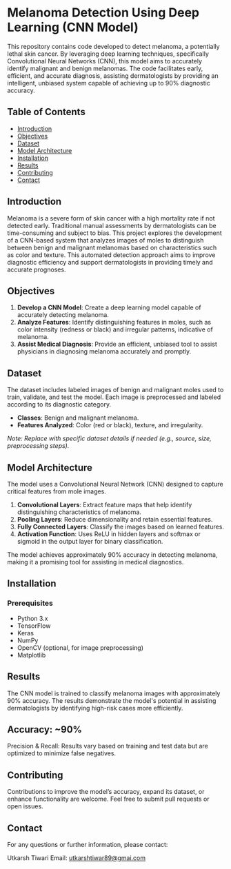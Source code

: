 # Melanoma Detection Using Deep Learning (CNN Model)

This repository contains code developed to detect melanoma, a potentially lethal skin cancer. By leveraging deep learning techniques, specifically Convolutional Neural Networks (CNN), this model aims to accurately identify malignant and benign melanomas. The code facilitates early, efficient, and accurate diagnosis, assisting dermatologists by providing an intelligent, unbiased system capable of achieving up to 90% diagnostic accuracy.

## Table of Contents

- [Introduction](#introduction)
- [Objectives](#objectives)
- [Dataset](#dataset)
- [Model Architecture](#model-architecture)
- [Installation](#installation)
- [Results](#results)
- [Contributing](#contributing)
- [Contact](#contact)

## Introduction

Melanoma is a severe form of skin cancer with a high mortality rate if not detected early. Traditional manual assessments by dermatologists can be time-consuming and subject to bias. This project explores the development of a CNN-based system that analyzes images of moles to distinguish between benign and malignant melanomas based on characteristics such as color and texture. This automated detection approach aims to improve diagnostic efficiency and support dermatologists in providing timely and accurate prognoses.

## Objectives

1. **Develop a CNN Model**: Create a deep learning model capable of accurately detecting melanoma.
2. **Analyze Features**: Identify distinguishing features in moles, such as color intensity (redness or black) and irregular patterns, indicative of melanoma.
3. **Assist Medical Diagnosis**: Provide an efficient, unbiased tool to assist physicians in diagnosing melanoma accurately and promptly.

## Dataset

The dataset includes labeled images of benign and malignant moles used to train, validate, and test the model. Each image is preprocessed and labeled according to its diagnostic category.

- **Classes**: Benign and malignant melanoma.
- **Features Analyzed**: Color (red or black), texture, and irregularity.

*Note: Replace with specific dataset details if needed (e.g., source, size, preprocessing steps).*

## Model Architecture

The model uses a Convolutional Neural Network (CNN) designed to capture critical features from mole images.

1. **Convolutional Layers**: Extract feature maps that help identify distinguishing characteristics of melanoma.
2. **Pooling Layers**: Reduce dimensionality and retain essential features.
3. **Fully Connected Layers**: Classify the images based on learned features.
4. **Activation Function**: Uses ReLU in hidden layers and softmax or sigmoid in the output layer for binary classification.

The model achieves approximately 90% accuracy in detecting melanoma, making it a promising tool for assisting in medical diagnostics.

## Installation

### Prerequisites

- Python 3.x
- TensorFlow
- Keras
- NumPy
- OpenCV (optional, for image preprocessing)
- Matplotlib

## Results
The CNN model is trained to classify melanoma images with approximately 90% accuracy. The results demonstrate the model's potential in assisting dermatologists by identifying high-risk cases more efficiently.

## Accuracy: ~90%
Precision & Recall: Results vary based on training and test data but are optimized to minimize false negatives.

## Contributing
Contributions to improve the model’s accuracy, expand its dataset, or enhance functionality are welcome. Feel free to submit pull requests or open issues.


## Contact
For any questions or further information, please contact:

Utkarsh Tiwari
Email: utkarshtiwar89@gmai.com

 
